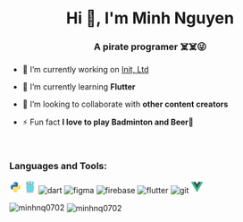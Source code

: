 
<h1 align="center">Hi 👋, I'm Minh Nguyen</h1>
<h3 align="center">A pirate programer ☠️☠️😜</h3>

<!--
![GitHub followers](https://img.shields.io/github/followers/minhnq0702?logo=GitHub&style=for-the-badge)
-->

- 🔭 I’m currently working on [Init, Ltd](https://init.vn)

- 🌱 I’m currently learning **Flutter**

- 👯 I’m looking to collaborate with **other content creators**

- ⚡ Fun fact **I love to play Badminton and Beer🍻**

<br />

### Languages and Tools:

<p align="left">
  <img src="https://raw.githubusercontent.com/devicons/devicon/2809b567852a4648062a2d3e7c1c531367458c0b/icons/python/python-original.svg" height="22" width="22">
  <img src="https://raw.githubusercontent.com/devicons/devicon/2809b567852a4648062a2d3e7c1c531367458c0b/icons/go/go-original.svg" height="22" width="22">
  <img src="https://www.vectorlogo.zone/logos/dartlang/dartlang-icon.svg" alt="dart" width="22" height="22"/> 
  <img src="https://www.vectorlogo.zone/logos/figma/figma-icon.svg" alt="figma" width="22" height="22"/> 
  <img src="https://www.vectorlogo.zone/logos/firebase/firebase-icon.svg" alt="firebase" width="22" height="22"/> 
  <img src="https://www.vectorlogo.zone/logos/flutterio/flutterio-icon.svg" alt="flutter" width="22" height="22"/> 
  <img src="https://www.vectorlogo.zone/logos/git-scm/git-scm-icon.svg" alt="git" width="22" height="22"/> 
  <img src="https://raw.githubusercontent.com/devicons/devicon/2809b567852a4648062a2d3e7c1c531367458c0b/icons/vuejs/vuejs-original.svg" alt="vuejs" width="22" height="22"/>
</p>

<p><img align="left" src="https://github-readme-stats.vercel.app/api/top-langs/?username=minhnq0702&layout=compact&hide=html" alt="minhnq0702" /></p>

<p>&nbsp;<img align="center" src="https://github-readme-stats.vercel.app/api?username=minhnq0702&show_icons=true" alt="minhnq0702" /></p>

<!--
**minhnq0702/minhnq0702** is a ✨ _special_ ✨ repository because its `README.md` (this file) appears on your GitHub profile.

Here are some ideas to get you started:

- 🔭 I’m currently working on ...
- 🌱 I’m currently learning ...
- 👯 I’m looking to collaborate on ...
- 🤔 I’m looking for help with ...
- 💬 Ask me about ...
- 📫 How to reach me: ...
- 😄 Pronouns: ...
- ⚡ Fun fact: ...
-->
